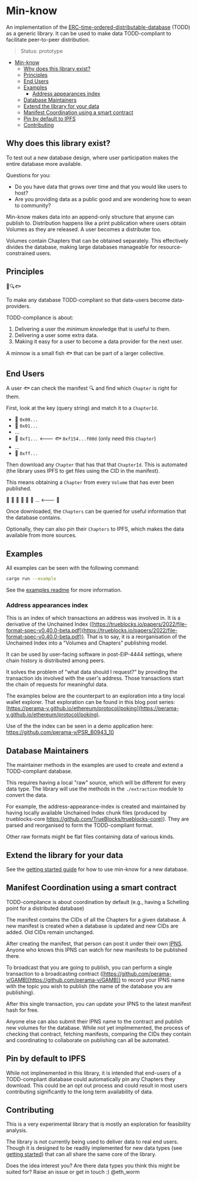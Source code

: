 # Min-know

An implementation of the
[ERC-time-ordered-distributable-database](https://github.com/perama-v/TODD) (TODD)
as a generic library. It can be used to make data TODD-compliant to facilitate
peer-to-peer distribution.

> Status: prototype

- [Min-know](#min-know)
  - [Why does this library exist?](#why-does-this-library-exist)
  - [Principles](#principles)
  - [End Users](#end-users)
  - [Examples](#examples)
    - [Address appearances index](#address-appearances-index)
  - [Database Maintainers](#database-maintainers)
  - [Extend the library for your data](#extend-the-library-for-your-data)
  - [Manifest Coordination using a smart contract](#manifest-coordination-using-a-smart-contract)
  - [Pin by default to IPFS](#pin-by-default-to-ipfs)
  - [Contributing](#contributing)

## Why does this library exist?

To test out a new database design, where user participation makes the entire database
more available.

Questions for you:
- Do you have data that grows over time and that you would like users
to host?
- Are you providing data as a public good and are wondering how to wean to community?

Min-know makes data into an append-only structure that anyone can publish to.
Distribution happens like a print publication where users obtain Volumes as they
are released. A user becomes a distributer too.

Volumes contain Chapters that can be obtained separately.
This effectively divides the database, making large databases manageable for
resource-constrained users.

## Principles

&#x1F4D8;&#x1F50D;&#x1F41F;

To make any database TODD-compliant so that data-users become data-providers.

TODD-compliance is about:
1. Delivering a user the *min*imum *know*ledge that is useful to them.
2. Delivering a user some extra data.
3. Making it easy for a user to become a data provider for the next user.

A minnow is a small fish &#x1F41F; that can be part of a larger collective.


## End Users

A user &#x1F41F; can check the manifest &#x1F50D; and find which `Chapter` is right for
them.

First, look at the key (query string) and match it to a `ChapterId`.

- &#x1F4D5; `0x00...`
- &#x1F4D7; `0x01...`
- ...
- &#x1F4D8; `0xf1...` <--- &#x1F41F; `0xf154...f00d` (only need this `Chapter`)
- ...
- &#x1F4D9; `0xff...`

Then download any `Chapter` that has that that `ChapterId`. This
is automated (the library uses IPFS to get files using the CID in the manifest).

This means obtaining a `Chapter` from every `Volume` that has ever been published.

&#x1F4D8; &#x1F4D8; &#x1F4D8; &#x1F4D8; &#x1F4D8; &#x1F4D8; ... <--- &#x1F4D8;

Once downloaded, the `Chapters` can be queried for useful information that
the database contains.

Optionally, they can also pin their `Chapters` to IPFS, which makes the data
available from more sources.


## Examples

All examples can be seen with the following command:

```sh
cargo run --example
```

See the [examples readme](./examples/README) for more information.

### Address appearances index

This is an index of which transactions an address was involved in.
It is a derivative of the Unchained Index
([https://trueblocks.io/papers/2022/file-format-spec-v0.40.0-beta.pdf](https://trueblocks.io/papers/2022/file-format-spec-v0.40.0-beta.pdf)).
That is to say, it is a reorganisation of the Unchained Index into
a "Volumes and Chapters" publishing model.

It can be used by user-facing software in post-EIP-4444 settings,
where chain history is distributed among peers.

It solves the problem of "what data should I request?" by
providing the transaction ids involved with the user's address.
Those transactions start the chain of requests for meaningful data.

The examples below are the counterpart to an exploration into
a tiny local wallet explorer. That exploration can be found in
this blog post series: [https://perama-v.github.io/ethereum/protocol/poking](https://perama-v.github.io/ethereum/protocol/poking).

Use of the the index can be seen in a demo application here:
https://github.com/perama-v/PSR_B0943_10


## Database Maintainers

The maintainer methods in the examples are used to create and extend a
TODD-compliant database.

This requires having a local "raw" source, which will be different for every
data type. The library will use the methods in the `./extraction` module
to convert the data.

For example, the address-appearance-index is created and maintained by
having locally available Unchained Index chunk files (produced by
trueblocks-core [https://github.com/TrueBlocks/trueblocks-core)](https://github.com/TrueBlocks/trueblocks-core)).
They are parsed and reorganised to form the TODD-compliant format.

Other raw formats might be flat files containing data of various kinds.

## Extend the library for your data

See the [getting started guide](./GETTING_STARTED.md) for how to use min-know for
a new database.

## Manifest Coordination using a smart contract

TODD-compilance is about coordination by default (e.g., having a Schelling point for
a distributed database)

The manifest contains the CIDs of all the Chapters for a given database. A new
manifest is created when a database is updated and new CIDs are added. Old CIDs
remain unchanged.

After creating the manifest, that person can post it under their own
[IPNS](https://docs.ipfs.tech/concepts/ipns/#how-ipns-works). Anyone
who knows this IPNS can watch for new manifests to be published there.

To broadcast that you are going to publish, you can perform a single transaction
to a broadcasting contract ([https://github.com/perama-v/GAMB](https://github.com/perama-v/GAMB))
to record your
IPNS name with the topic you wish to publish (the name of the database you are
publishing).

After this single transaction, you can update your IPNS to the latest manifest
hash for free.

Anyone else can also submit their IPNS name to the contract and publish new
volumes for the database. While not yet implmemented, the process of
checking that contract, fetching manifests, comparing the CIDs they contain
and coordinating to collaborate on publishing can all be automated.

## Pin by default to IPFS

While not implmemented in this library, it is intended that end-users of a TODD-compliant
diatabase could automatically pin any Chapters they download. This could be an
opt out process and could result in most users contributing significantly to the
long term availability of data.

## Contributing

This is a very experimental library that is mostly an exploration for
feasibility analysis.

The library is not currently being used to deliver data to real end users.
Though it is designed to be readily implemented for new data types
(see [getting started](./GETTING_STARTED.md)) that can all share the
same core of the library.

Does the idea interest you? Are there data types you think this might be
suited for? Raise an issue or get in touch :) @eth_worm

